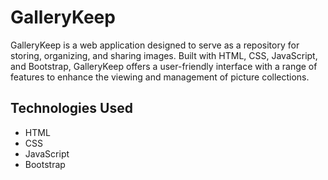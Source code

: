 # GalleryKeep

GalleryKeep is a web application designed to serve as a repository for storing, organizing, and sharing images. Built with HTML, CSS, JavaScript, and Bootstrap, GalleryKeep offers a user-friendly interface with a range of features to enhance the viewing and management of picture collections.

## Technologies Used
- HTML
- CSS
- JavaScript
- Bootstrap
